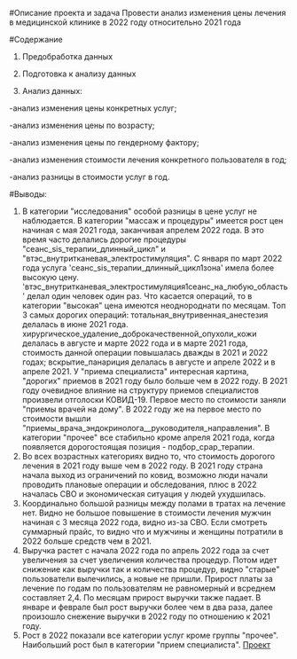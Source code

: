 ﻿#Описание проекта и задача
Провести анализ изменения цены лечения в медицинской клинике в 2022 году относительно 2021 года

#Содержание
1. Предобработка данных

2. Подготовка к анализу данных

3. Анализ данных:

-анализ изменения цены конкретных услуг;

-анализ изменения цены по возрасту;

-анализ изменения цены по гендерному фактору;

-анализ изменения стоимости лечения конкретного пользователя в год;

-анализ разницы в стоимости услуг в год.


#Выводы:
1. В категории "исследования" особой разницы в цене услуг не наблюдается. В категории "массаж и процедуры" имеется рост цен начиная с мая 2021 года, заканчивая апрелем 2022 года. В это время часто делались дорогие процедуры "сеанс_sis_терапии_длинный_цикл" и "втэс_внутритканевая_электростимуляция". С января по март 2022 года услуга 'сеанс_sis_терапии_длинный_цикл1зона' имела более высокую цену. 'втэс_внутритканевая_электростимуляция1сеанс_на_любую_область' делал один человек один раз. Что касается операций, то в категории "высокая" цена имеются неоднороднати по месяцам. Топ 3 самых дорогих операций: тотальная_внутривенная_анестезия делалась в июне 2021 года. хирургическое_удаление_доброкачественной_опухоли_кожи делалась в августе и марте 2022 года и в марте 2021 года, стоимость данной операции повышалась дважды в 2021 и 2022 годах;  вскрытие_панариция делалась в августе и апреле 2022 и в апреле 2021. У "приема специалиста" интересная картина, "дорогих" приемов в 2021 году было больше чем в 2022 году. В 2021 году очевидное влияние на структуру приемов специалистов произвели отголоски КОВИД-19. Первое место по стоимости заняли "приемы врачей на дому". В 2022 году же на первое место по стоимости вышли "приемы_врача_эндокринолога__руководителя_направления". В категории "прочее" все стабильно кроме апреля 2021 года, когда появляется дорогостоящая позиция - подбор_срар_терапии.
2. Во всех возрастных категориях видно то, что стоимость дорогого лечения в 2021 году выше чем в 2022 году. В 2021 году страна начала выход из ограничений по ковид, возможно люди начали проводить плановые операции и обследования, плюс в 2022 началась СВО и экономическая ситуация у людей ухудшилась.
3. Координально большой разницы между полами в тратах на лечение нет. Видно не большое повышение в стоимости лечения мужчин начиная с 3 месяца 2022 года, видно из-за СВО. Если смотреть суммарный прайс, то видно что и мужчины и женщины потратили в 2022 больше средств чем в 2021.
4. Выручка растет с начала 2022 года по апрель 2022 года за счет увеличения за счет увеличения количества процедур. Потом идет снижение как выручки так и количества процедур, видно "старые" пользователи вылечились, а новые не пришли. Прирост платы за лечение по годам по пользователям не равномерный и всреднем составляет 2,4. По месяцам прирост выручки также падает. В январе и феврале был рост выручки более чем в два раза, далее произошло снежение выручки в 2022 году по отношению к 2021 году.
5. Рост в 2022 показали все категории услуг кроме группы "прочее". Наибольший рост был в категории "прием специалиста".
[Проект](https://clck.ru/3A6Rhj)